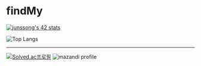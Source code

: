 # findMy

[![junssong's 42 stats](https://badge.mediaplus.ma/darkblue/junssong?1337Badge=off&UM6P=off)](https://github.com/oakoudad/badge42)

![Top Langs](https://github-readme-stats.vercel.app/api/top-langs/?username=perman0519)

---

[![Solved.ac프로필](http://mazassumnida.wtf/api/generate_badge?boj=xms2007)](https://solved.ac/xms2007)
![mazandi profile](http://mazandi.herokuapp.com/api?handle=xms2007&theme=warm)
